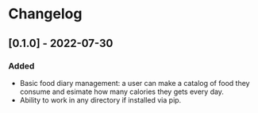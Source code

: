 # Changelog

## [0.1.0] - 2022-07-30

### Added

* Basic food diary management: a user can make a catalog of food they consume and esimate how many calories they gets every day.
* Ability to work in any directory if installed via pip.